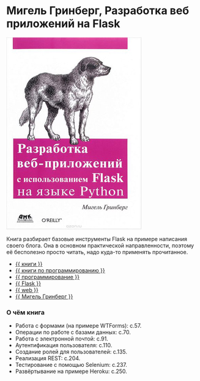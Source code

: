 # Мигель Гринберг, Разработка веб приложений на Flask

![cover](Мигель%20Гринберг%20-%20Разработка%20веб%20приложений%20на%20Flask.jpg)

Книга разбирает базовые инструменты Flask на примере написания своего блога.
Она в основном практической направленности, поэтому её бесполезно просто
читать, надо куда-то применять прочитанное.

- [{{ книги }}](../../__tags/knigi.md)
- [{{ книги по программированию }}](../../__tags/knigi_po_programmirovaniy.md)
- [{{ программирование }}](../../__tags/programmirovanie.md)
- [{{ Flask }}](../../__tags/flask.md)
- [{{ web }}](../../__tags/web.md)
- [{{ Мигель Гринберг }}](../../__tags/migel_grinberg.md)

### О чём книга

- Работа с формами (на примере WTForms): с.57.
- Операции по работе с базами данных: с.70.
- Работа с электронной почтой: с.91.
- Аутентификация пользователя: с.110.
- Создание ролей для пользователей: с.135.
- Реализация REST: с.204.
- Тестирование с помощью Selenium: с.237.
- Развёртывание на примере Heroku: с.250.
